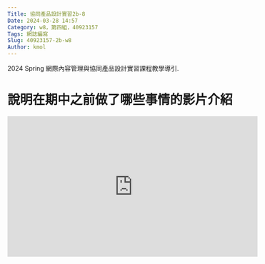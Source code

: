 ```yaml
---
Title: 協同產品設計實習2b-8
Date: 2024-03-28 14:57
Category: w8，第四組，40923157
Tags: 網誌編寫
Slug: 40923157-2b-w8
Author: kmol
---
```


2024 Spring 網際內容管理與協同產品設計實習課程教學導引.

<!-- PELICAN_END_SUMMARY -->
# 說明在期中之前做了哪些事情的影片介紹

<iframe width="560" height="315" src="https://www.youtube.com/embed/F5h1D-UxVX4?si=ra2P8XnTRUJdVqQE" title="YouTube video player" frameborder="0" allow="accelerometer; autoplay; clipboard-write; encrypted-media; gyroscope; picture-in-picture; web-share" referrerpolicy="strict-origin-when-cross-origin" allowfullscreen></iframe>

